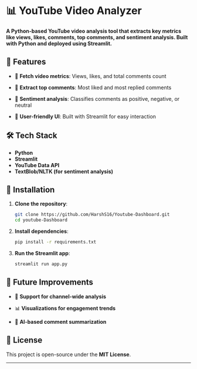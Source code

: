 # 📊 YouTube Video Analyzer

**A Python-based YouTube video analysis tool that extracts key metrics like views, likes, comments, top comments, and sentiment analysis. Built with Python and deployed using Streamlit.**


## 🚀 Features

- 🔹 **Fetch video metrics**: Views, likes, and total comments count

- 🔹 **Extract top comments**: Most liked and most replied comments

- 🔹 **Sentiment analysis**: Classifies comments as positive, negative, or neutral

- 🔹 **User-friendly UI**: Built with Streamlit for easy interaction

## 🛠️ Tech Stack

- **Python**
- **Streamlit**
- **YouTube Data API**
- **TextBlob/NLTK (for sentiment analysis)**

## 🎯 Installation

1. **Clone the repository**:

   ```bash
   git clone https://github.com/HarshS16/Youtube-Dashboard.git
   cd youtube-Dashboard
   ```

2. **Install dependencies**:

   ```bash
   pip install -r requirements.txt
   ```

3. **Run the Streamlit app**:
   
   ```bash
   streamlit run app.py
   ```

## 📌 Future Improvements

- 🎥 **Support for channel-wide analysis**

- 📊 **Visualizations for engagement trends**
  
- 🤖 **AI-based comment summarization**
  


## 📜 License

This project is open-source under the **MIT License**.

---
